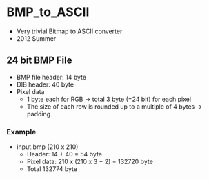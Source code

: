 # BMP_to_ASCII
 - Very trivial Bitmap to ASCII converter
 - 2012 Summer

## 24 bit BMP File
- BMP file header: 14 byte
- DIB header: 40 byte
- Pixel data
	- 1 byte each for RGB $\rightarrow$ total 3 byte (=24 bit) for each pixel
	- The size of each row is rounded up to a multiple of 4 bytes $\rightarrow$ padding

### Example
- input.bmp (210 x 210)
	- Header: 14 + 40 = 54 byte
	- Pixel data: 210 x (210 x 3 + 2) = 132720 byte
	- Total 132774 byte